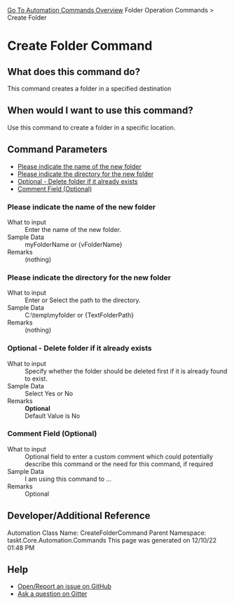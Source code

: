 <!--TITLE: Create Folder Command -->
<!-- SUBTITLE: a command in the Folder Operation Commands group. -->
[Go To Automation Commands Overview](/automation-commands.md)
Folder Operation Commands &gt; Create Folder


# Create Folder Command


## What does this command do?
This command creates a folder in a specified destination


## When would I want to use this command?
Use this command to create a folder in a specific location.


## Command Parameters
- [Please indicate the name of the new folder](#param_0)
- [Please indicate the directory for the new folder](#param_1)
- [Optional - Delete folder if it already exists](#param_2)
- [Comment Field (Optional)](#param_3)


<a id="param_0"></a>
### Please indicate the name of the new folder


<dl>
<dt>What to input</dt><dd>Enter the name of the new folder.</dd>
<dt>Sample Data</dt><dd>myFolderName or {vFolderName}</dd>
<dt>Remarks</dt><dd>(nothing)</dd>
</dl>




<a id="param_1"></a>
### Please indicate the directory for the new folder


<dl>
<dt>What to input</dt><dd>Enter or Select the path to the directory.</dd>
<dt>Sample Data</dt><dd>C:\temp\myfolder or {TextFolderPath}</dd>
<dt>Remarks</dt><dd>(nothing)</dd>
</dl>




<a id="param_2"></a>
### Optional - Delete folder if it already exists


<dl>
<dt>What to input</dt><dd>Specify whether the folder should be deleted first if it is already found to exist.</dd>
<dt>Sample Data</dt><dd>Select Yes or No</dd>
<dt>Remarks</dt><dd><b>Optional</b><br>Default Value is No</dd>
</dl>




<a id="param_3"></a>
### Comment Field (Optional)


<dl>
<dt>What to input</dt><dd>Optional field to enter a custom comment which could potentially describe this command or the need for this command, if required</dd>
<dt>Sample Data</dt><dd>I am using this command to ...</dd>
<dt>Remarks</dt><dd>Optional</dd>
</dl>




## Developer/Additional Reference
Automation Class Name: CreateFolderCommand
Parent Namespace: taskt.Core.Automation.Commands
This page was generated on 12/10/22 01:48 PM


## Help
- [Open/Report an issue on GitHub](https://github.com/rcktrncn/taskt/issues/new)
- [Ask a question on Gitter](https://gitter.im/taskt-rpa/Lobby)
